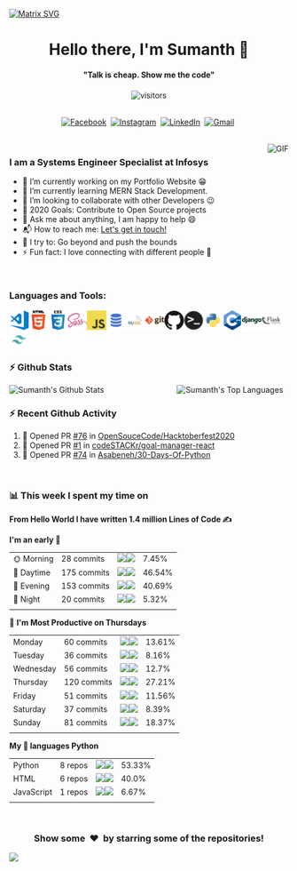   [![Matrix SVG](https://raw.githubusercontent.com/rodrigograca31/rodrigograca31/master/matrix.svg)](https://www.youtube.com/watch?v=SDkAGkd4NLc) 
<p>
  <h1 align="center"><b>Hello there, I'm Sumanth 👋</b></h1>
</p>

<p>
  <h4 align="center"><b>"Talk is cheap. Show me the code"</b></h4>
</p>

<p align="center">
    <img align="center" alt="visitors" src="https://gpvc.arturio.dev/Sumanth-Talluri" />
</p>

<p align="center">
<br>
<a href="https://www.facebook.com/smarty.saisumanth"><img src="https://img.shields.io/badge/facebook-%231877F2.svg?&style=for-the-badge&logo=facebook&logoColor=white" alt="Facebook" /></a>&nbsp;
<a href="https://instagram.com/the.cs.geek?igshid=1mamru7aa53b2"><img src="https://img.shields.io/badge/instagram-%23E4405F.svg?&style=for-the-badge&logo=instagram&logoColor=white" alt="Instagram" /></a>&nbsp;
<a href="https://www.linkedin.com/in/tv-sai-sumanth-3b7811141/"><img src="https://img.shields.io/badge/linkedin-%230077B5.svg?&style=for-the-badge&logo=linkedin&logoColor=white" alt="LinkedIn" /></a>&nbsp;
<a href="mailto:tallurisaisumanth77@gmail.com?subject=Hola%20Sumanth"><img src="https://img.shields.io/badge/gmail-%23D14836.svg?&style=for-the-badge&logo=gmail&logoColor=white" alt="Gmail"/></a>&nbsp;
<!--<a href="https://kkvanonymous.github.io/"><img alt="Website" src="https://img.shields.io/website?style=for-the-badge&up_message=portfolio&url=https%3A%2F%2Fkkvanonymous.github.io%2F"></a>-->
</p>

<br>

<img align="right" height="270px" alt="GIF" src="https://i.pinimg.com/originals/e4/26/70/e426702edf874b181aced1e2fa5c6cde.gif" />

### I am a Systems Engineer Specialist at Infosys
- 🔭 I’m currently working on my Portfolio Website :grin:
- 🌱 I’m currently learning MERN Stack Development.
- 👯 I’m looking to collaborate with other Developers :wink:
- 🥅 2020 Goals: Contribute to Open Source projects
- 💬 Ask me about anything, I am happy to help :smile:
- 📬 How to reach me: [Let's get in touch!][linkedin]
- 🧗 I try to: Go beyond and push the bounds
- ⚡ Fun fact: I love connecting with different people :raised_hands:

<br>

### Languages and Tools: 

<img align="left" alt="Visual Studio Code" width="35px" src="https://raw.githubusercontent.com/github/explore/80688e429a7d4ef2fca1e82350fe8e3517d3494d/topics/visual-studio-code/visual-studio-code.png" />
<img align="left" alt="HTML5" width="35px" src="https://raw.githubusercontent.com/github/explore/80688e429a7d4ef2fca1e82350fe8e3517d3494d/topics/html/html.png" />
<img align="left" alt="CSS3" width="35px" src="https://raw.githubusercontent.com/github/explore/80688e429a7d4ef2fca1e82350fe8e3517d3494d/topics/css/css.png" />
<img align="left" alt="Sass" width="35px" src="https://raw.githubusercontent.com/github/explore/80688e429a7d4ef2fca1e82350fe8e3517d3494d/topics/sass/sass.png" />
<img align="left" alt="JavaScript" width="35px" src="https://raw.githubusercontent.com/github/explore/80688e429a7d4ef2fca1e82350fe8e3517d3494d/topics/javascript/javascript.png" />
<!-- <img align="left" alt="React" width="26px" src="https://raw.githubusercontent.com/github/explore/80688e429a7d4ef2fca1e82350fe8e3517d3494d/topics/react/react.png" />
<img align="left" alt="Gatsby" width="26px" src="https://raw.githubusercontent.com/github/explore/e94815998e4e0713912fed477a1f346ec04c3da2/topics/gatsby/gatsby.png" />
<img align="left" alt="GraphQL" width="26px" src="https://raw.githubusercontent.com/github/explore/80688e429a7d4ef2fca1e82350fe8e3517d3494d/topics/graphql/graphql.png" />
<img align="left" alt="Node.js" width="26px" src="https://raw.githubusercontent.com/github/explore/80688e429a7d4ef2fca1e82350fe8e3517d3494d/topics/nodejs/nodejs.png" />
<img align="left" alt="Deno" width="26px" src="https://raw.githubusercontent.com/github/explore/361e2821e2dea67711cde99c9c40ed357061cf27/topics/deno/deno.png" />-->
<img align="left" alt="SQL" width="35px" src="https://raw.githubusercontent.com/github/explore/80688e429a7d4ef2fca1e82350fe8e3517d3494d/topics/sql/sql.png" />
<img align="left" alt="MySQL" width="35px" src="https://raw.githubusercontent.com/github/explore/80688e429a7d4ef2fca1e82350fe8e3517d3494d/topics/mysql/mysql.png" />
<!--<img align="left" alt="MongoDB" width="26px" src="https://raw.githubusercontent.com/github/explore/80688e429a7d4ef2fca1e82350fe8e3517d3494d/topics/mongodb/mongodb.png" />-->
<img align="left" alt="Git" width="35px" src="https://raw.githubusercontent.com/github/explore/80688e429a7d4ef2fca1e82350fe8e3517d3494d/topics/git/git.png" />
<img align="left" alt="GitHub" width="35px" src="https://raw.githubusercontent.com/github/explore/78df643247d429f6cc873026c0622819ad797942/topics/github/github.png" />
<img align="left" alt="HTML5" width="35px" src="https://raw.githubusercontent.com/github/explore/80688e429a7d4ef2fca1e82350fe8e3517d3494d/topics/terminal/terminal.png" />
<img align="left" alt="HTML5" width="35px" src="https://raw.githubusercontent.com/github/explore/80688e429a7d4ef2fca1e82350fe8e3517d3494d/topics/python/python.png" />
<img align="left" alt="HTML5" width="35px" src="https://raw.githubusercontent.com/github/explore/80688e429a7d4ef2fca1e82350fe8e3517d3494d/topics/cpp/cpp.png" />
<img align="left" alt="HTML5" width="35px" src="https://raw.githubusercontent.com/github/explore/80688e429a7d4ef2fca1e82350fe8e3517d3494d/topics/django/django.png" />
<img align="left" alt="HTML5" width="35px" src="https://raw.githubusercontent.com/github/explore/80688e429a7d4ef2fca1e82350fe8e3517d3494d/topics/flask/flask.png" />
<img align="left" alt="HTML5" width="35px" src="https://raw.githubusercontent.com/github/explore/80688e429a7d4ef2fca1e82350fe8e3517d3494d/topics/tailwind/tailwind.png" />
<br>
<br>
<br>
<br>

<!--
<details>
  <summary>:zap: Github Stats</summary>
<p align='center'>
  <img align="center" src="https://github-readme-stats.vercel.app/api?username=Sumanth-Talluri&show_icons=true&title_color=fff&icon_color=79ff97&text_color=efefef&bg_color=24292e" alt="Lakshya's Github Stats">
</p>
<br>
<p align='center'>
  <img align="center" src="https://github-readme-stats.vercel.app/api/top-langs/?username=Sumanth-Talluri&show_icons=true&hide_border=true&theme=radical">
</p>
</details> -->


### :zap: Github Stats

  <img align="left" src="https://github-readme-stats.sumanth-talluri.vercel.app/api?username=Sumanth-Talluri&show_icons=true&title_color=fff&icon_color=79ff97&text_color=efefef&bg_color=24292e" alt="Sumanth's Github Stats" width="60%">
  
<img src="https://github-readme-stats.sumanth-talluri.vercel.app/api/top-langs/?username=Sumanth-Talluri&show_icons=true&hide_border=true&theme=radical" width="37%" alt="Sumanth's Top Languages">



<!-- stats
![GitHub stats](https://github-readme-stats.vercel.app/api?username=Sumanth-Talluri&show_icons=true&hide_border=true&theme=dark)
![Sumanth's github Programming stats](https://github-readme-stats.vercel.app/api/top-langs/?username=Sumanth-Talluri&show_icons=true&hide_border=true")-->

<!-- repos
<a href="https://github.com/Sumanth-Talluri/Readers-Cabin">
  <img align="left" src="https://github-readme-stats.vercel.app/api/pin/?username=Sumanth-Talluri&repo=Readers-Cabin&theme=dark" />
</a>
<a href="https://github.com/Sumanth-Talluri/JPMorgan-Chase-Virtual-Internship">
  <img align="left" src="https://github-readme-stats.vercel.app/api/pin/?username=Sumanth-Talluri&repo=JPMorgan-Chase-Virtual-Internship&theme=dark" />
</a>
<a href="https://github.com/Sumanth-Talluri/Python-for-Everybody-Specialization">
  <img align="left" src="https://github-readme-stats.vercel.app/api/pin/?username=Sumanth-Talluri&repo=Python-for-Everybody-Specialization&theme=dark" />
</a>
-->

<br>

### :zap: Recent Github Activity
  
<!--START_SECTION:activity-->
1. 💪 Opened PR [#76](https://github.com//OpenSouceCode/Hacktoberfest2020/pull/76) in [OpenSouceCode/Hacktoberfest2020](https://github.com//OpenSouceCode/Hacktoberfest2020)
2. 💪 Opened PR [#1](https://github.com//codeSTACKr/goal-manager-react/pull/1) in [codeSTACKr/goal-manager-react](https://github.com//codeSTACKr/goal-manager-react)
3. 💪 Opened PR [#74](https://github.com//Asabeneh/30-Days-Of-Python/pull/74) in [Asabeneh/30-Days-Of-Python](https://github.com//Asabeneh/30-Days-Of-Python)
<!--END_SECTION:activity-->

<br>

### 📊 This week I spent my time on

<!--START_SECTION_LINES_OF_CODE:readme-info-->
**From Hello World I have written 1.4 million Lines of Code ✍️**


<!--END_SECTION_LINES_OF_CODE:readme-info-->

<!--START_SECTION_DAILY_COMMIT:readme-info-->
**I'm an early 🐤** 

| | | | |
| --- | --- | --- | --- |
|🌞 Morning                |28 commits          |![](https://via.placeholder.com/28x22/000000/000000?text=+)![](https://via.placeholder.com/372x22/b8b8b8/b8b8b8?=text=+)|7.45%|
|🌆 Daytime                |175 commits         |![](https://via.placeholder.com/188x22/000000/000000?text=+)![](https://via.placeholder.com/212x22/b8b8b8/b8b8b8?=text=+)|46.54%|
|🌃 Evening                |153 commits         |![](https://via.placeholder.com/164x22/000000/000000?text=+)![](https://via.placeholder.com/236x22/b8b8b8/b8b8b8?=text=+)|40.69%|
|🌙 Night                  |20 commits          |![](https://via.placeholder.com/20x22/000000/000000?text=+)![](https://via.placeholder.com/380x22/b8b8b8/b8b8b8?=text=+)|5.32%|
| | | | |

<!--END_SECTION_DAILY_COMMIT:readme-info-->

<!--START_SECTION_WEEKLY_COMMIT:readme-info-->
📅 **I'm Most Productive on Thursdays** 

| | | | |
| --- | --- | --- | --- |
|Monday                   |60 commits          |![](https://via.placeholder.com/56x22/000000/000000?text=+)![](https://via.placeholder.com/344x22/b8b8b8/b8b8b8?=text=+)|13.61%|
|Tuesday                  |36 commits          |![](https://via.placeholder.com/32x22/000000/000000?text=+)![](https://via.placeholder.com/368x22/b8b8b8/b8b8b8?=text=+)|8.16%|
|Wednesday                |56 commits          |![](https://via.placeholder.com/52x22/000000/000000?text=+)![](https://via.placeholder.com/348x22/b8b8b8/b8b8b8?=text=+)|12.7%|
|Thursday                 |120 commits         |![](https://via.placeholder.com/108x22/000000/000000?text=+)![](https://via.placeholder.com/292x22/b8b8b8/b8b8b8?=text=+)|27.21%|
|Friday                   |51 commits          |![](https://via.placeholder.com/48x22/000000/000000?text=+)![](https://via.placeholder.com/352x22/b8b8b8/b8b8b8?=text=+)|11.56%|
|Saturday                 |37 commits          |![](https://via.placeholder.com/32x22/000000/000000?text=+)![](https://via.placeholder.com/368x22/b8b8b8/b8b8b8?=text=+)|8.39%|
|Sunday                   |81 commits          |![](https://via.placeholder.com/72x22/000000/000000?text=+)![](https://via.placeholder.com/328x22/b8b8b8/b8b8b8?=text=+)|18.37%|
| | | | |

<!--END_SECTION_WEEKLY_COMMIT:readme-info-->

<!--START_SECTION_LANGUAGE:readme-info-->
**My 💖 languages Python** 

| | | | |
| --- | --- | --- | --- |
|Python                   |8 repos|             ![](https://via.placeholder.com/212x22/000000/000000?text=+)![](https://via.placeholder.com/188x22/b8b8b8/b8b8b8?=text=+)|53.33%|
|HTML                     |6 repos|             ![](https://via.placeholder.com/160x22/000000/000000?text=+)![](https://via.placeholder.com/240x22/b8b8b8/b8b8b8?=text=+)|40.0%|
|JavaScript               |1 repos|             ![](https://via.placeholder.com/28x22/000000/000000?text=+)![](https://via.placeholder.com/372x22/b8b8b8/b8b8b8?=text=+)|6.67%|
| | | | |

<!--END_SECTION_LANGUAGE:readme-info-->

<br>

<div align="center">
<h3 align="center">Show some &nbsp;❤️&nbsp; by starring some of the repositories!</h3>
</div><img src="https://github.com/punitkmryh/punitkmryh/blob/master/wave.svg" />

<!--[website]: -->
[twitter]: https://twitter.com/sumanth_98?s=09
<!--[youtube]: https://www.youtube.com/channel/UC40R8Rvwjhu08Z0MFffNfsg-->
[instagram]: https://instagram.com/the.cs.geek?igshid=1mamru7aa53b2
[linkedin]: https://www.linkedin.com/in/tv-sai-sumanth-3b7811141/
